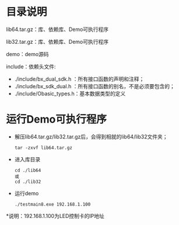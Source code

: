 # 目录说明

lib64.tar.gz：库、依赖库、Demo可执行程序

lib32.tar.gz：库、依赖库、Demo可执行程序

demo：demo源码

include：依赖头文件:

- ./include/bx_dual_sdk.h ：所有接口函数的声明和注释；
- ./include/bx_sdk_dual.h ：所有接口函数的别名，不是必须要包含的；
- ./include/Obasic_types.h：基本数据类型的定义



# 运行Demo可执行程序

- 解压lib64.tar.gz/lib32.tar.gz后，会得到相就的lib64/lib32文件夹；

  ```
  tar -zxvf lib64.tar.gz
  ```

- 进入库目录

  ```
  cd ./lib64
  或
  cd ./lib32
  ```

- 运行demo

  ```
  ./testmain8.exe 192.168.1.100 
  ```


*说明：192.168.1.100为LED控制卡的IP地址

